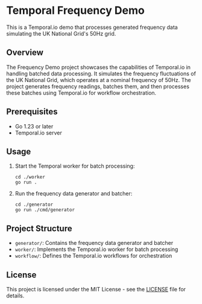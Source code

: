 # Temporal Frequency Demo

This is a Temporal.io demo that processes generated frequency data simulating the UK National Grid's 50Hz grid.

## Overview

The Frequency Demo project showcases the capabilities of Temporal.io in handling batched data processing. It simulates the frequency fluctuations of the UK National Grid, which operates at a nominal frequency of 50Hz. The project generates frequency readings, batches them, and then processes these batches using Temporal.io for workflow orchestration.

## Prerequisites

* Go 1.23 or later
* Temporal.io server

## Usage

1. Start the Temporal worker for batch processing:
   ```
   cd ./worker
   go run .
   ```

2. Run the frequency data generator and batcher:
   ```
   cd ./generator
   go run ./cmd/generator
   ```

## Project Structure

- `generator/`: Contains the frequency data generator and batcher
- `worker/`: Implements the Temporal.io worker for batch processing
- `workflow/`: Defines the Temporal.io workflows for orchestration

## License

This project is licensed under the MIT License - see the [LICENSE](LICENSE) file for details.

